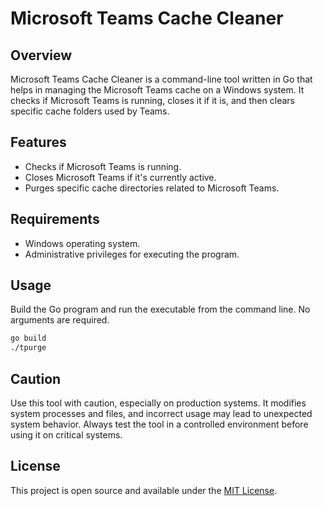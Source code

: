 # Microsoft Teams Cache Cleaner

## Overview
Microsoft Teams Cache Cleaner is a command-line tool written in Go that helps in managing the Microsoft Teams cache on a Windows system. It checks if Microsoft Teams is running, closes it if it is, and then clears specific cache folders used by Teams.

## Features
- Checks if Microsoft Teams is running.
- Closes Microsoft Teams if it's currently active.
- Purges specific cache directories related to Microsoft Teams.

## Requirements
- Windows operating system.
- Administrative privileges for executing the program.

## Usage
Build the Go program and run the executable from the command line. No arguments are required.

```bash
go build
./tpurge
```

## Caution

Use this tool with caution, especially on production systems. It modifies system processes and files, and incorrect usage may lead to unexpected system behavior. Always test the tool in a controlled environment before using it on critical systems.

## License

This project is open source and available under the [MIT License](LICENSE).

